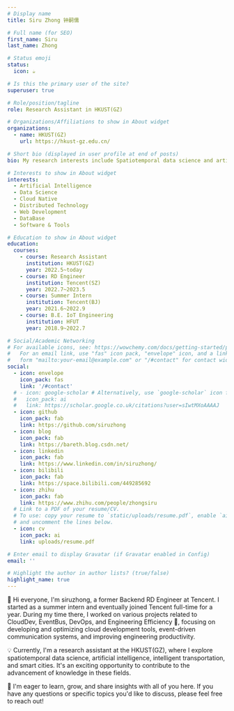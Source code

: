 ```yaml
---
# Display name
title: Siru Zhong 钟嗣儒

# Full name (for SEO)
first_name: Siru
last_name: Zhong

# Status emoji
status:
  icon: ☕️

# Is this the primary user of the site?
superuser: true

# Role/position/tagline
role: Research Assistant in HKUST(GZ)

# Organizations/Affiliations to show in About widget
organizations:
  - name: HKUST(GZ)
    url: https://hkust-gz.edu.cn/

# Short bio (displayed in user profile at end of posts)
bio: My research interests include Spatiotemporal data science and artificial intelligence.

# Interests to show in About widget
interests:
  - Artificial Intelligence
  - Data Science
  - Cloud Native
  - Distributed Technology
  - Web Development
  - DataBase
  - Software & Tools

# Education to show in About widget
education:
  courses:
    - course: Research Assistant
      institution: HKUST(GZ)
      year: 2022.5~today
    - course: RD Engineer
      institution: Tencent(SZ)
      year: 2022.7~2023.5
    - course: Summer Intern
      institution: Tencent(BJ)
      year: 2021.6~2022.9
    - course: B.E. IoT Engineering
      institution: HFUT
      year: 2018.9~2022.7

# Social/Academic Networking
# For available icons, see: https://wowchemy.com/docs/getting-started/page-builder/#icons
#   For an email link, use "fas" icon pack, "envelope" icon, and a link in the
#   form "mailto:your-email@example.com" or "/#contact" for contact widget.
social:
  - icon: envelope
    icon_pack: fas
    link: '/#contact'
  # - icon: google-scholar # Alternatively, use `google-scholar` icon from `ai` icon pack
  #   icon_pack: ai
  #   link: https://scholar.google.co.uk/citations?user=sIwtMXoAAAAJ
  - icon: github
    icon_pack: fab
    link: https://github.com/siruzhong
  - icon: blog
    icon_pack: fab
    link: https://bareth.blog.csdn.net/
  - icon: linkedin
    icon_pack: fab
    link: https://www.linkedin.com/in/siruzhong/
  - icon: bilibili
    icon_pack: fab
    link: https://space.bilibili.com/449285692
  - icon: zhihu
    icon_pack: fab
    link: https://www.zhihu.com/people/zhongsiru
  # Link to a PDF of your resume/CV.
  # To use: copy your resume to `static/uploads/resume.pdf`, enable `ai` icons in `params.yaml`,
  # and uncomment the lines below.
  - icon: cv
    icon_pack: ai
    link: uploads/resume.pdf

# Enter email to display Gravatar (if Gravatar enabled in Config)
email: ''

# Highlight the author in author lists? (true/false)
highlight_name: true
---
```


👋 Hi everyone, I'm siruzhong, a former Backend RD Engineer at Tencent. I started as a summer intern and eventually joined Tencent full-time for a year. During my time there, I worked on various projects related to CloudDev, EventBus, DevOps, and Engineering Efficiency 💪, focusing on developing and optimizing cloud development tools, event-driven communication systems, and improving engineering productivity.

💡 Currently, I'm a research assistant at the HKUST(GZ), where I explore spatiotemporal data science, artificial intelligence, intelligent transportation, and smart cities. It's an exciting opportunity to contribute to the advancement of knowledge in these fields.

🤗 I'm eager to learn, grow, and share insights with all of you here. If you have any questions or specific topics you'd like to discuss, please feel free to reach out! 